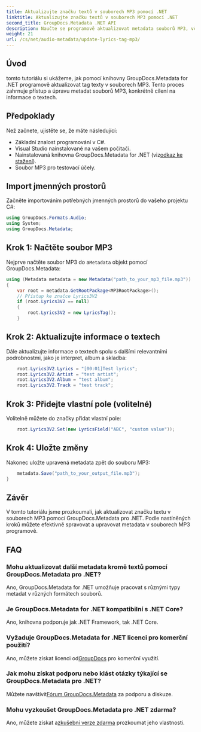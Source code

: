 ```yaml
---
title: Aktualizujte značku textů v souborech MP3 pomocí .NET
linktitle: Aktualizujte značku textů v souborech MP3 pomocí .NET
second_title: GroupDocs.Metadata .NET API
description: Naučte se programově aktualizovat metadata souborů MP3, včetně textů písní, interpretů a podrobností o albu pomocí GroupDocs.Metadata pro .NET.
weight: 21
url: /cs/net/audio-metadata/update-lyrics-tag-mp3/
---
```

## Úvod
tomto tutoriálu si ukážeme, jak pomocí knihovny GroupDocs.Metadata for .NET programově aktualizovat tag texty v souborech MP3. Tento proces zahrnuje přístup a úpravu metadat souborů MP3, konkrétně cílení na informace o textech.
## Předpoklady
Než začnete, ujistěte se, že máte následující:
- Základní znalost programování v C#.
- Visual Studio nainstalované na vašem počítači.
-  Nainstalovaná knihovna GroupDocs.Metadata for .NET (viz[odkaz ke stažení](https://releases.groupdocs.com/metadata/net/)).
- Soubor MP3 pro testovací účely.

## Import jmenných prostorů
Začněte importováním potřebných jmenných prostorů do vašeho projektu C#:
```csharp
using GroupDocs.Formats.Audio;
using System;
using GroupDocs.Metadata;
```
## Krok 1: Načtěte soubor MP3
 Nejprve načtěte soubor MP3 do a`Metadata` objekt pomocí GroupDocs.Metadata:
```csharp
using (Metadata metadata = new Metadata("path_to_your_mp3_file.mp3"))
{
    var root = metadata.GetRootPackage<MP3RootPackage>();
    // Přístup ke značce Lyrics3V2
    if (root.Lyrics3V2 == null)
    {
        root.Lyrics3V2 = new LyricsTag();
    }
```
## Krok 2: Aktualizujte informace o textech
Dále aktualizujte informace o textech spolu s dalšími relevantními podrobnostmi, jako je interpret, album a skladba:
```csharp
    root.Lyrics3V2.Lyrics = "[00:01]Test lyrics";
    root.Lyrics3V2.Artist = "test artist";
    root.Lyrics3V2.Album = "test album";
    root.Lyrics3V2.Track = "test track";
```
## Krok 3: Přidejte vlastní pole (volitelné)
Volitelně můžete do značky přidat vlastní pole:
```csharp
    root.Lyrics3V2.Set(new LyricsField("ABC", "custom value"));
```
## Krok 4: Uložte změny
Nakonec uložte upravená metadata zpět do souboru MP3:
```csharp
    metadata.Save("path_to_your_output_file.mp3");
}
```

## Závěr
V tomto tutoriálu jsme prozkoumali, jak aktualizovat značku textu v souborech MP3 pomocí GroupDocs.Metadata pro .NET. Podle nastíněných kroků můžete efektivně spravovat a upravovat metadata v souborech MP3 programově.

## FAQ
### Mohu aktualizovat další metadata kromě textů pomocí GroupDocs.Metadata pro .NET?
Ano, GroupDocs.Metadata for .NET umožňuje pracovat s různými typy metadat v různých formátech souborů.
### Je GroupDocs.Metadata for .NET kompatibilní s .NET Core?
Ano, knihovna podporuje jak .NET Framework, tak .NET Core.
### Vyžaduje GroupDocs.Metadata for .NET licenci pro komerční použití?
 Ano, můžete získat licenci od[GroupDocs](https://purchase.groupdocs.com/buy) pro komerční využití.
### Jak mohu získat podporu nebo klást otázky týkající se GroupDocs.Metadata pro .NET?
 Můžete navštívit[Fórum GroupDocs.Metadata](https://forum.groupdocs.com/c/metadata/14) za podporu a diskuze.
### Mohu vyzkoušet GroupDocs.Metadata pro .NET zdarma?
 Ano, můžete získat a[zkušební verze zdarma](https://releases.groupdocs.com/) prozkoumat jeho vlastnosti.